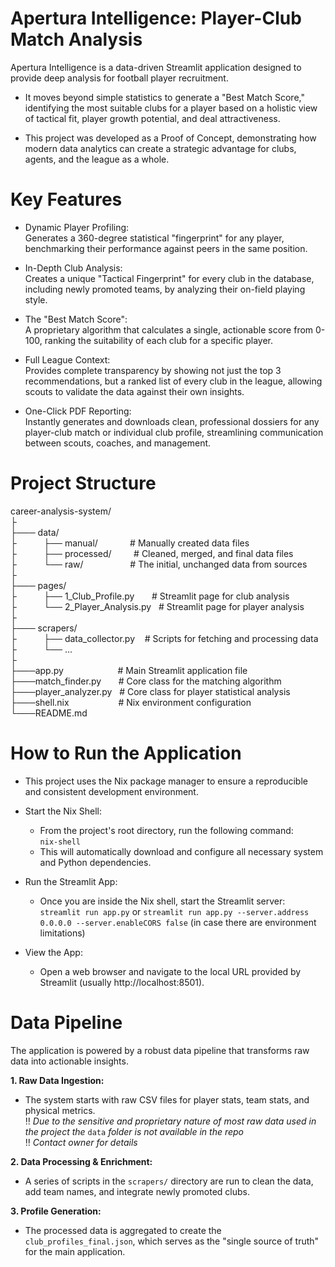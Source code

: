 # Apertura Intelligence: Player-Club Match Analysis
Apertura Intelligence is a data-driven Streamlit application designed to provide deep analysis for football player recruitment.

* It moves beyond simple statistics to generate a "Best Match Score," identifying the most suitable clubs for a player based on a holistic view of tactical fit, player growth potential, and deal attractiveness.

* This project was developed as a Proof of Concept, demonstrating how modern data analytics can create a strategic advantage for clubs, agents, and the league as a whole.

# Key Features
* Dynamic Player Profiling:<br />
Generates a 360-degree statistical "fingerprint" for any player, benchmarking their performance against peers in the same position.

* In-Depth Club Analysis:<br />
Creates a unique "Tactical Fingerprint" for every club in the database, including newly promoted teams, by analyzing their on-field playing style.

* The "Best Match Score":<br />
A proprietary algorithm that calculates a single, actionable score from 0-100, ranking the suitability of each club for a specific player.

* Full League Context:<br />
Provides complete transparency by showing not just the top 3 recommendations, but a ranked list of every club in the league, allowing scouts to validate the data against their own insights.

* One-Click PDF Reporting:<br />
Instantly generates and downloads clean, professional dossiers for any player-club match or individual club profile, streamlining communication between scouts, coaches, and management.

# Project Structure
career-analysis-system/<br />
├<br />
├─── data/<br />
├&nbsp;&nbsp;&nbsp;&nbsp;&nbsp;&nbsp;&nbsp;&nbsp;&nbsp;&nbsp;&nbsp;├── manual/&nbsp;&nbsp;&nbsp;&nbsp;&nbsp;&nbsp;&nbsp;&nbsp;&nbsp;&nbsp;&nbsp;&nbsp;&nbsp;# Manually created data files<br />
├&nbsp;&nbsp;&nbsp;&nbsp;&nbsp;&nbsp;&nbsp;&nbsp;&nbsp;&nbsp;&nbsp;├── processed/&nbsp;&nbsp;&nbsp;&nbsp;&nbsp;&nbsp;&nbsp;&nbsp;&nbsp;# Cleaned, merged, and final data files<br />
├&nbsp;&nbsp;&nbsp;&nbsp;&nbsp;&nbsp;&nbsp;&nbsp;&nbsp;&nbsp;&nbsp;└── raw/&nbsp;&nbsp;&nbsp;&nbsp;&nbsp;&nbsp;&nbsp;&nbsp;&nbsp;&nbsp;&nbsp;&nbsp;&nbsp;&nbsp;&nbsp;&nbsp;&nbsp;&nbsp;&nbsp;# The initial, unchanged data from sources<br />
├<br />
├─── pages/<br />
├&nbsp;&nbsp;&nbsp;&nbsp;&nbsp;&nbsp;&nbsp;&nbsp;&nbsp;&nbsp;&nbsp;├── 1_Club_Profile.py&nbsp;&nbsp;&nbsp;&nbsp;&nbsp;&nbsp;&nbsp;# Streamlit page for club analysis<br />
├&nbsp;&nbsp;&nbsp;&nbsp;&nbsp;&nbsp;&nbsp;&nbsp;&nbsp;&nbsp;&nbsp;└── 2_Player_Analysis.py&nbsp;&nbsp;&nbsp;# Streamlit page for player analysis<br />
├<br />
├─── scrapers/<br />
├&nbsp;&nbsp;&nbsp;&nbsp;&nbsp;&nbsp;&nbsp;&nbsp;&nbsp;&nbsp;&nbsp;├── data_collector.py&nbsp;&nbsp;&nbsp;&nbsp;# Scripts for fetching and processing data<br />
├&nbsp;&nbsp;&nbsp;&nbsp;&nbsp;&nbsp;&nbsp;&nbsp;&nbsp;&nbsp;&nbsp;└── ...<br />
├<br />
├───app.py&nbsp;&nbsp;&nbsp;&nbsp;&nbsp;&nbsp;&nbsp;&nbsp;&nbsp;&nbsp;&nbsp;&nbsp;&nbsp;&nbsp;&nbsp;&nbsp;&nbsp;&nbsp;&nbsp;&nbsp;&nbsp;&nbsp;# Main Streamlit application file<br />
├───match_finder.py&nbsp;&nbsp;&nbsp;&nbsp;&nbsp;&nbsp;&nbsp;# Core class for the matching algorithm<br />
├───player_analyzer.py&nbsp;&nbsp;&nbsp;# Core class for player statistical analysis<br />
├───shell.nix&nbsp;&nbsp;&nbsp;&nbsp;&nbsp;&nbsp;&nbsp;&nbsp;&nbsp;&nbsp;&nbsp;&nbsp;&nbsp;&nbsp;&nbsp;&nbsp;&nbsp;&nbsp;&nbsp;&nbsp;# Nix environment configuration<br />
└───README.md<br />

# How to Run the Application
* This project uses the Nix package manager to ensure a reproducible and consistent development environment.

* Start the Nix Shell:<br />
  * From the project's root directory, run the following command:<br /> 
`nix-shell`<br />
  * This will automatically download and configure all necessary system and Python dependencies.<br />

* Run the Streamlit App:<br />
  * Once you are inside the Nix shell, start the Streamlit server:<br />
`streamlit run app.py` or `streamlit run app.py --server.address 0.0.0.0 --server.enableCORS false` (in case there are environment limitations)<br />

* View the App:<br />
  * Open a web browser and navigate to the local URL provided by Streamlit (usually http://localhost:8501).<br />

# Data Pipeline
The application is powered by a robust data pipeline that transforms raw data into actionable insights.<br />

**1. Raw Data Ingestion:**<br />
* The system starts with raw CSV files for player stats, team stats, and physical metrics.<br />
:bangbang: *Due to the sensitive and proprietary nature of most raw data used in the project the* `data` *folder is not available in the repo* <br />
:bangbang: *Contact owner for details*


**2. Data Processing & Enrichment:**<br />
* A series of scripts in the `scrapers/` directory are run to clean the data, add team names, and integrate newly promoted clubs.<br />

**3. Profile Generation:**<br />
* The processed data is aggregated to create the `club_profiles_final.json`, which serves as the "single source of truth" for the main application.<br />
